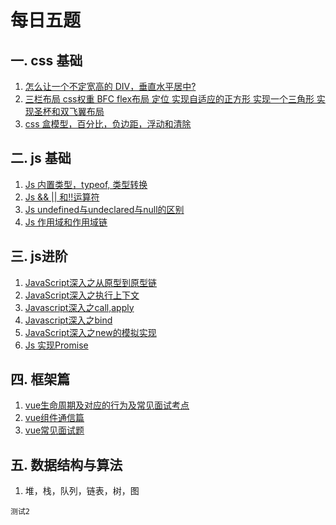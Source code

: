 # 每日五题
## 一.  css 基础
1. [怎么让一个不定宽高的 DIV，垂直水平居中?](css/css_interview.md)
2. [
  三栏布局
  css权重
  BFC
  flex布局
  定位
  实现自适应的正方形
  实现一个三角形
  实现圣杯和双飞翼布局
  ](css/css_interview.md)
 3. [css 盒模型，百分比，负边距，浮动和清除](css/css3.md) 

## 二. js 基础
1.  [Js 内置类型，typeof, 类型转换](小册学习/一、js基础知识及常考面试题.md)
2.  [Js && || 和!!运算符](js/基础/逻辑运算符使用.md)
3.  [Js undefined与undeclared与null的区别](js/基础/undefined和null区别.md)
4.  [Js 作用域和作用域链](js/基础/作用域和作用域链.md)

## 三. js进阶
1. [JavaScript深入之从原型到原型链](js/进阶/原型链.md)
2. [JavaScript深入之执行上下文](js/进阶/js深入执行上下文.md)
3. [Javascript深入之call,apply](js/进阶/js深入之call_apply.md)
4. [Javascript深入之bind](js/进阶/js深入之bind手写.md)
5. [JavaScript深入之new的模拟实现](js/进阶/new_instanceof.md)
6. [Js 实现Promise](小册学习/四、手写promise.md)

## 四.  框架篇
1. [vue生命周期及对应的行为及常见面试考点](vue/vue_interview.md)
2. [vue组件通信篇](vue/vue_interview.md)
3. [vue常见面试题](https://github.com/fengshi123/blog/issues/14)

## 五. 数据结构与算法
1.  堆，栈，队列，链表，树，图
```
测试2
```

